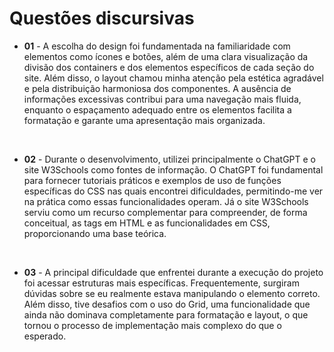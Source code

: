 # Questões discursivas

- **01** -  A escolha do design foi fundamentada na familiaridade com elementos como ícones e botões, além de uma clara visualização da divisão dos containers e dos elementos específicos de cada seção do site. Além disso, o layout chamou minha atenção pela estética agradável e pela distribuição harmoniosa dos componentes. A ausência de informações excessivas contribui para uma navegação mais fluida, enquanto o espaçamento adequado entre os elementos facilita a formatação e garante uma apresentação mais organizada.

<br>

- **02** - Durante o desenvolvimento, utilizei principalmente o ChatGPT e o site W3Schools como fontes de informação. O ChatGPT foi fundamental para fornecer tutoriais práticos e exemplos de uso de funções específicas do CSS nas quais encontrei dificuldades, permitindo-me ver na prática como essas funcionalidades operam. Já o site W3Schools serviu como um recurso complementar para compreender, de forma conceitual, as tags em HTML e as funcionalidades em CSS, proporcionando uma base teórica.

<br>

- **03** - A principal dificuldade que enfrentei durante a execução do projeto foi acessar estruturas mais específicas. Frequentemente, surgiram dúvidas sobre se eu realmente estava manipulando o elemento correto. Além disso, tive desafios com o uso do Grid, uma funcionalidade que ainda não dominava completamente para formatação e layout, o que tornou o processo de implementação mais complexo do que o esperado.
